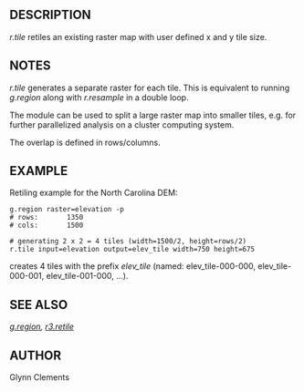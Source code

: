 ## DESCRIPTION

*r.tile* retiles an existing raster map with user defined x and y tile
size.

## NOTES

*r.tile* generates a separate raster for each tile. This is equivalent
to running *g.region* along with *r.resample* in a double loop.

The module can be used to split a large raster map into smaller tiles,
e.g. for further parallelized analysis on a cluster computing system.

The overlap is defined in rows/columns.

## EXAMPLE

Retiling example for the North Carolina DEM:

```
g.region raster=elevation -p
# rows:       1350
# cols:       1500

# generating 2 x 2 = 4 tiles (width=1500/2, height=rows/2)
r.tile input=elevation output=elev_tile width=750 height=675
```

creates 4 tiles with the prefix *elev_tile* (named: elev_tile-000-000,
elev_tile-000-001, elev_tile-001-000, \...).

## SEE ALSO

*[g.region](g.region.html), [r3.retile](r3.retile.html)*

## AUTHOR

Glynn Clements
